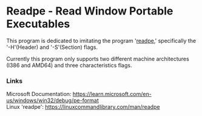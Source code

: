 Readpe - Read Window Portable Executables
=========================================

This program is dedicated to imitating the program '[readpe](https://linuxcommandlibrary.com/man/readpe),' specifically the '-H'(Header) and '-S'(Section) flags.

Currently this program only supports two different machine architectures (I386 and AMD64) and three characteristics flags.

### Links
Microsoft Documentation: https://learn.microsoft.com/en-us/windows/win32/debug/pe-format  <br>
Linux 'readpe':          https://linuxcommandlibrary.com/man/readpe



